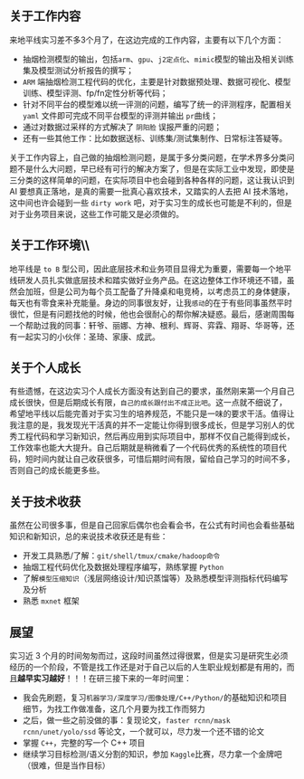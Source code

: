 ## 关于工作内容
来地平线实习差不多3个月了，在这边完成的工作内容，主要有以下几个方面：
+ 抽烟检测模型的输出，包括`arm`、`gpu`、`j2定点化`、`mimic`模型的输出及相关训练集及模型测试分析报告的撰写；
+ `ARM` 端抽烟检测工程代码的优化，主要是针对数据预处理、数据可视化、模型训练、模型评测、fp/fn定性分析等代码；
+ 针对不同平台的模型难以统一评测的问题，编写了统一的评测程序，配置相关 `yaml` 文件即可完成不同平台模型的评测并输出 `pr`曲线；
+ 通过对数据过采样的方式解决了 `阴阳脸` 误报严重的问题；
+ 还有一些其他工作：比如数据送标、训练集/测试集制作、日常标注答疑等。

关于工作内容上，自己做的抽烟检测问题，是属于多分类问题，在学术界多分类问题不是什么大问题，早已经有可行的解决方案了，但是在实际工业中发现，即使是三分类的这样简单的问题，在实际项目中也会碰到各种各样的问题，这让我认识到 AI 要想真正落地，是真的需要一批真心喜欢技术，又踏实的人去把 AI 技术落地，这中间也许会碰到一些 `dirty work` 吧，对于实习生的成长也可能是不利的，但是对于业务项目来说，这些工作可能又是必须做的。
## 关于工作环境\\\
地平线是 `to B` 型公司，因此底层技术和业务项目显得尤为重要，需要每一个地平线研发人员扎实做底层技术和踏实做好业务产品。在这边整体工作环境还不错，虽然会加班，但是公司为每个员工配备了升降桌和电竞椅，以考虑员工的身体健康，每天也有零食来补充能量。身边的同事很友好，让我`感动`的在于有些同事虽然平时很忙，但是有问题找他的时候，他也会很耐心的帮你解决疑惑。最后，感谢周围每一个帮助过我的同事：轩爷、丽娜、方神、根利、辉哥、弈霖、翔哥、华哥等，还有一起实习的小伙伴：圣琦、家康、成武。
## 关于个人成长
有些遗憾，在这边实习个人成长方面没有达到自己的要求，虽然刚来第一个月自己成长很快，但是后期成长有限，`自己的成长跟付出不成正比吧`。这一点就不细说了，希望地平线以后能完善对于实习生的培养规范，不能只是一味的要求干活。值得让我注意的是，我发现光干活真的并不一定能让你得到很多成长，但是学习别人的优秀工程代码和学习新知识，然后再应用到实际项目中，那样不仅自己能得到成长，工作效率也能大大提升。自己后期就是稍微看了一个代码优秀的系统性的项目代码，短时间内就让自己收获很多，可惜后期时间有限，留给自己学习的时间不多，否则自己的成长能更多些。
## 关于技术收获
虽然在公司很多事，但是自己回家后偶尔也会看会书，在公式有时间也会看些基础知识和新知识，总的来说技术收获还是有些：
+ 开发工具熟悉/了解：`git/shell/tmux/cmake/hadoop命令`
+ 抽烟工程代码优化及数据处理程序编写，熟练掌握 `Python`
+ 了解`模型压缩知识`（浅层网络设计/知识蒸馏等）及熟悉模型评测指标代码编写及分析
+ 熟悉 `mxnet` 框架
## 展望
实习近 3 个月的时间匆匆而过，这段时间虽然过得很累，但是实习是研究生必须经历的一个阶段，不管是找工作还是对于自己以后的人生职业规划都是有用的，而且**越早实习越好**！！！在研三接下来的一年时间里：
+ 我会先刷题，复习`机器学习/深度学习/图像处理/C++/Python/`的基础知识和项目细节，为找工作做准备，这几个月要为找工作而努力
+ 之后，做一些之前没做的事：复现论文，`faster rcnn/mask rcnn/unet/yolo/ssd` 等论文，一个就可以，尽力发一个还不错的论文
+ 掌握 `C++`，完整的写一个 C++ 项目
+ 继续学习目标检测/语义分割的知识，参加 `Kaggle`比赛，尽力拿一个金牌吧（很难，但是当作目标）